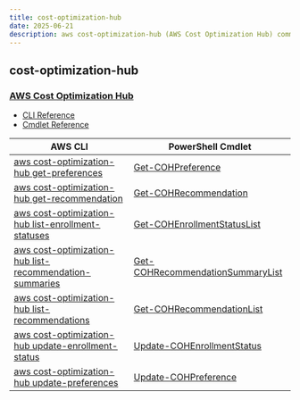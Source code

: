 ```yaml
---
title: cost-optimization-hub
date: 2025-06-21
description: aws cost-optimization-hub (AWS Cost Optimization Hub) command/cmdlet list.
---
```


## cost-optimization-hub

### [AWS Cost Optimization Hub](https://aws.amazon.com/aws-cost-management/cost-optimization-hub/)

* [CLI Reference](https://awscli.amazonaws.com/v2/documentation/api/latest/reference/cost-optimization-hub/index.html)
* [Cmdlet Reference](https://docs.aws.amazon.com/powershell/latest/reference/items/CostOptimizationHub_cmdlets.html)

|AWS CLI|PowerShell Cmdlet|
|----|----|
|[aws cost-optimization-hub get-preferences](https://awscli.amazonaws.com/v2/documentation/api/latest/reference/cost-optimization-hub/get-preferences.html)|[Get-COHPreference](https://docs.aws.amazon.com/powershell/latest/reference/items/Get-COHPreference.html)|
|[aws cost-optimization-hub get-recommendation](https://awscli.amazonaws.com/v2/documentation/api/latest/reference/cost-optimization-hub/get-recommendation.html)|[Get-COHRecommendation](https://docs.aws.amazon.com/powershell/latest/reference/items/Get-COHRecommendation.html)|
|[aws cost-optimization-hub list-enrollment-statuses](https://awscli.amazonaws.com/v2/documentation/api/latest/reference/cost-optimization-hub/list-enrollment-statuses.html)|[Get-COHEnrollmentStatusList](https://docs.aws.amazon.com/powershell/latest/reference/items/Get-COHEnrollmentStatusList.html)|
|[aws cost-optimization-hub list-recommendation-summaries](https://awscli.amazonaws.com/v2/documentation/api/latest/reference/cost-optimization-hub/list-recommendation-summaries.html)|[Get-COHRecommendationSummaryList](https://docs.aws.amazon.com/powershell/latest/reference/items/Get-COHRecommendationSummaryList.html)|
|[aws cost-optimization-hub list-recommendations](https://awscli.amazonaws.com/v2/documentation/api/latest/reference/cost-optimization-hub/list-recommendations.html)|[Get-COHRecommendationList](https://docs.aws.amazon.com/powershell/latest/reference/items/Get-COHRecommendationList.html)|
|[aws cost-optimization-hub update-enrollment-status](https://awscli.amazonaws.com/v2/documentation/api/latest/reference/cost-optimization-hub/update-enrollment-status.html)|[Update-COHEnrollmentStatus](https://docs.aws.amazon.com/powershell/latest/reference/items/Update-COHEnrollmentStatus.html)|
|[aws cost-optimization-hub update-preferences](https://awscli.amazonaws.com/v2/documentation/api/latest/reference/cost-optimization-hub/update-preferences.html)|[Update-COHPreference](https://docs.aws.amazon.com/powershell/latest/reference/items/Update-COHPreference.html)|

